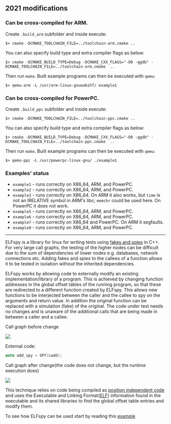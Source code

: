## 2021 modifications

### Can be cross-compiled for ARM.

Create `.build_arm` subfolder and inside execute:

```
$> cmake -DCMAKE_TOOLCHAIN_FILE=../toolchain-arm.cmake ..
```

You can also specify build type and extra compiler flags as below:

```
$> cmake -DCMAKE_BUILD_TYPE=Debug -DCMAKE_CXX_FLAGS="-O0 -ggdb" -DCMAKE_TOOLCHAIN_FILE=../toolchain-arm.cmake  ..
```

Then run `make`. Built example programs can then be executed with `qemu`:

```
$> qemu-arm -L /usr/arm-linux-gnueabihf/ example1
```


### Can be cross-compiled for PowerPC.

Create `.build_ppc` subfolder and inside execute:

```
$> cmake -DCMAKE_TOOLCHAIN_FILE=../toolchain-ppc.cmake ..
```

You can also specify build type and extra compiler flags as below:

```
$> cmake -DCMAKE_BUILD_TYPE=Debug -DCMAKE_CXX_FLAGS="-O0 -ggdb" -DCMAKE_TOOLCHAIN_FILE=../toolchain-ppc.cmake  ..
```

Then run `make`. Built example programs can then be executed with `qemu`:

```
$> qemu-ppc -L /usr/powerpc-linux-gnu/ ./example1
```

### Examples' status

* `example1` - runs correctly on X86_64, ARM, and PowerPC.
* `example2` - runs correctly on X86_64, ARM, and PowerPC.
* `example3` - runs correctly on X86_64. On ARM it also works, but `time` is not an IRELATIVE symbol in ARM's libc; `memchr` could be used here. On PowerPC it does not work.
* `example5` - runs correctly on X86_64, ARM, and PowerPC.
* `example6` - runs correctly on X86_64, ARM, and PowerPC.
* `example7` - runs correctly on X86_64 and PowerPC. On ARM it segfaults.
* `example9` - runs correctly on X86_64, ARM, and PowerPC.

---

ELFspy is a library for linux for writing tests using [fakes and spies](http://xunitpatterns.com/Test%20Double.html) in C++. For very large call graphs, the testing of the higher nodes can be difficult due to the sum of dependencies of lower nodes e.g. databases, network connections etc. Adding fakes and spies to the callees of a function allows it to be tested in isolation without the inherited dependencies.

ELFspy works by allowing code to externally modify an existing implementation/library of a program. This is achieved by changing function addresses in the global offset tables of the running program, so that these are redirected to a different function created by ELFspy. This allows new functions to be interjected between the caller and the callee to spy on the arguments and return value. In addition the original function can be replaced with a simulation (fake) of the original. The code under test needs no changes and is unaware of the additional calls that are being made in between a caller and a callee.

Call graph before change

![](https://github.com/mollismerx/elfspy/blob/master/images/spy%20before.png)

External code:
```C++
auto add_spy = SPY(&add);
```
Call graph after change(the code does not change, but the runtime execution does)

![](https://github.com/mollismerx/elfspy/blob/master/images/spy%20after.png)

This technique relies on code being compiled as [position independent code](https://en.wikipedia.org/wiki/Position-independent_code) and uses the Executable and Linking Format([ELF](https://refspecs.linuxfoundation.org/elf/elf.pdf)) information found in the executable and its shared libraries to find the global offset table entries and modify them.

To see how ELFspy can be used start by reading this [example](https://github.com/mollismerx/elfspy/wiki/Example-01:-Spying-on-code)
